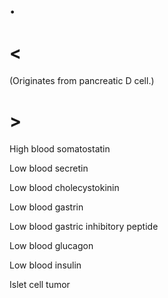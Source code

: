 # .

# <

(Originates from pancreatic D cell.)

# >

High blood somatostatin

Low blood secretin

Low blood cholecystokinin

Low blood gastrin

Low blood gastric inhibitory peptide

Low blood glucagon

Low blood insulin

Islet cell tumor
